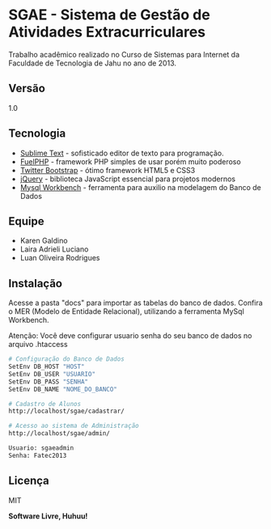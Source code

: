SGAE - Sistema de Gestão de Atividades Extracurriculares
========================================================

Trabalho acadêmico realizado no Curso de Sistemas para Internet da Faculdade de Tecnologia de Jahu no ano de 2013.

Versão
------

1.0

Tecnologia
----------

* [Sublime Text] - sofisticado editor de texto para programação.
* [FuelPHP] - framework PHP simples de usar porém muito poderoso
* [Twitter Bootstrap] - ótimo framework HTML5 e CSS3
* [jQuery] - biblioteca JavaScript essencial para projetos modernos
* [Mysql Workbench] - ferramenta para auxilio na modelagem do Banco de Dados

Equipe
------

* Karen Galdino
* Laira Adrieli Luciano
* Luan Oliveira Rodrigues


Instalação
----------

Acesse a pasta "docs" para importar as tabelas do banco de dados. Confira o MER (Modelo de Entidade Relacional), utilizando a ferramenta MySql Workbench.

Atenção: Você deve configurar usuario senha do seu banco de dados no arquivo .htaccess
```sh
# Configuração do Banco de Dados
SetEnv DB_HOST "HOST"
SetEnv DB_USER "USUARIO"
SetEnv DB_PASS "SENHA"
SetEnv DB_NAME "NOME_DO_BANCO"
```

```sh
# Cadastro de Alunos
http://localhost/sgae/cadastrar/
```

```sh
# Acesso ao sistema de Administração
http://localhost/sgae/admin/

Usuario: sgaeadmin
Senha: Fatec2013
```

Licença
-------

MIT


**Software Livre, Huhuu!**

[Sublime Text]:http://www.sublimetext.com/
[FuelPHP]:http://fuelphp.com/
[Twitter Bootstrap]:http://twitter.github.com/bootstrap/
[jQuery]:http://jquery.com
[Mysql Workbench]:http://www.mysql.com/products/workbench/
